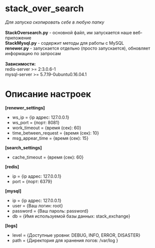 # stack_over_search
*Для запуска скопировать себе в любую папку*<br/>
<br/>
**StackOversearch.py** - основной файл, им запускается наше веб-приложение <br />
**StackMysql.py** - содержит методы для работы с MySQL <br />
**renewer.py** - запускается отдельно (просто запускается), обновляет информацию по запросам <br />
<br /> 
**Зависимости:** <br />
redis-server >= 2:3.0.6-1 <br />
mysql-server >= 5.7.19-0ubuntu0.16.04.1
# Описание настроек
**[renewer_settings]**
* ws_ip = {ip адрес: 127.0.0.1}
* ws_port = {порт: 8081}
* work_timeout = {время (сек): 60}
* time_between_request = {время (сек): 10}
* msg_appear_time = {время (сек): 15} 

**[search_settings]**
* cache_timeout = {время (сек): 60}

**[redis]**
* ip = {ip адрес: 127.0.0.1}
* port = {порт: 6379}

**[mysql]**
* ip = {ip адрес: 127.0.0.1}
* user = {Ваш логин: root}
* password = {Ваш пароль: password}
* db = {Имя используемой базы данных: stack_exchange}

**[logs]**
* level = {Доступные уровни: DEBUG, INFO, ERROR, DISASTER}
* path = {Директория для хранения логов: /var/log }
